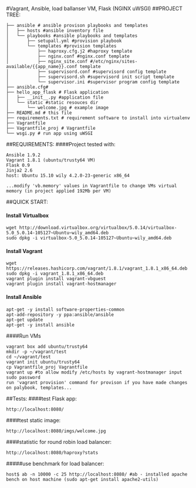 #Vagrant, Ansible, load ballanser VM, Flask (NGINX uWSGI)
##PROJECT TREE:
```
├── ansible # ansible provison playbooks and templates
│   ├── hosts #ansible inventory file
│   └── playbooks #ansible playbooks and templates
│       ├── setupall.yml #provision playbook
│       └── templates #provision templates
│           ├── haproxy.cfg.j2 #haproxy template
│           ├── nginx.conf #nginx.conf template
│           ├── nginx_site.conf #/etc/nginx/sites-available/{{app_name}}.conf template
│           ├── supervisord.conf #supervisord config template
│           ├── supervisord.sh #supervisord init script template
│           └── supervisor.ini #supervisor program config template
├── ansible.cfg#
├── hello_app_flask # Flask application
│   ├── __init__.py #application file
│   └── static #static resouces dir
│       └── welcome.jpg # example image
├── README.md # this file
├── requirements.txt # requirement software to install into virtualenv
├── Vagrantfile
├── Vagrantfile_proj # Vagrantfile
└── wsgi.py # run app using uWSGI
```
##REQUIREMENTS:
####Project tested with:
```
Ansible 1.9.2
Vagrant 1.8.1 (ubuntu/trusty64 VM)
Flask 0.9
Jinja2 2.6
host: Ubuntu 15.10 wily 4.2.0-23-generic x86_64

...modify 'vb.memory' values in Vagrantfile to change VMs virtual memory (in project applied 192Mb per VM)
```
##QUICK START:
#### Install Virtualbox
```
wget http://download.virtualbox.org/virtualbox/5.0.14/virtualbox-5.0_5.0.14-105127~Ubuntu~wily_amd64.deb
sudo dpkg -i virtualbox-5.0_5.0.14-105127~Ubuntu~wily_amd64.deb
```
#### Install Vagrant
```
wget https://releases.hashicorp.com/vagrant/1.8.1/vagrant_1.8.1_x86_64.deb
sudo dpkg -i vagrant_1.8.1_x86_64.deb
vagrant plugin install vagrant-vbguest
vagrant plugin install vagrant-hostmanager
```
#### Install Ansible
```
apt-get -y install software-properties-common
apt-add-repository -y ppa:ansible/ansible
apt-get update
apt-get -y install ansible
```
####Run VMs
```
vagrant box add ubuntu/trusty64
mkdir -p ~/vagrant/test
cd ~/vagrant/test
vagrant init ubuntu/trusty64
cp Vagrantfile_proj Vagrantfile
vagrant up #to allow modify /etc/hosts by vagrant-hostmanager input sudo password
run 'vagrant provision' command for provison if you have made changes on palybook, templates...
```
##Tests:
####test Flask app:
```
http://localhost:8080/
```
####test static image:
```
http://localhost:8080/imgs/welcome.jpg
```
####statistic for round robin load balancer:
```
http://localhost:8080/haproxy?stats
```
#####use benchmark for load balancer:
```
host$ ab -n 10000 -c 25 http://localhost:8080/ #ab - installed apache bench on host machine (sudo apt-get install apache2-utils)
```
